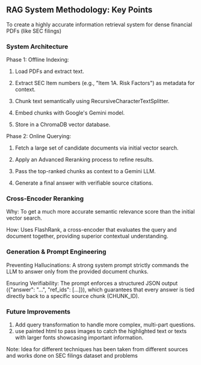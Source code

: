 ## RAG System Methodology: Key Points

To create a highly accurate information retrieval system for dense financial PDFs (like SEC filings)

### System Architecture

Phase 1: Offline Indexing:

1. Load PDFs and extract text.

2. Extract SEC Item numbers (e.g., "Item 1A. Risk Factors") as metadata for context.

3. Chunk text semantically using RecursiveCharacterTextSplitter.

4. Embed chunks with Google's Gemini model.

5. Store in a ChromaDB vector database.

Phase 2: Online Querying:

1. Fetch a large set of candidate documents via initial vector search.

2. Apply an Advanced Reranking process to refine results.

3. Pass the top-ranked chunks as context to a Gemini LLM.

4. Generate a final answer with verifiable source citations.

###  Cross-Encoder Reranking

Why: To get a much more accurate semantic relevance score than the initial vector search.

How: Uses FlashRank, a cross-encoder that evaluates the query and document together, providing superior contextual understanding.


### Generation & Prompt Engineering
Preventing Hallucinations: A strong system prompt strictly commands the LLM to answer only from the provided document chunks.

Ensuring Verifiability: The prompt enforces a structured JSON output ({"answer": "...", "ref_ids": [...]}), which guarantees that every answer is tied directly back to a specific source chunk (CHUNK_ID).

### Future Improvements
1. Add query transformation to handle more complex, multi-part questions.
2. use painted html to pass images to catch the highlighted text or texts with larger fonts showcasing important information.


Note: Idea for different techniques has been taken from different sources and works done on SEC filings dataset and problems